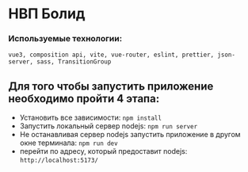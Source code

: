 # НВП Болид
### Используемые технологии:
`vue3,
composition api,
vite,
vue-router,
eslint,
prettier,
json-server,
sass,
TransitionGroup`

## Для того чтобы запустить приложение необходимо пройти 4 этапа:
- Установить все зависимости: 
`npm install`
- Запустить локальный сервер nodejs:
`npm run server`
- Не останавливая сервер nodejs запустить приложение в другом окне терминала:
  `npm run dev`
- перейти по адресу, который предоставит nodejs:
  `http://localhost:5173/`
